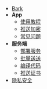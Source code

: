 - [Bark](/#bark)
- **App**
  - [使用教程](/tutorial)
  - [推送加密](/encryption)
  - [常见问题](/faq)
- **服务端**
  - [部署服务](/deploy)
  - [批量送送](/batch)
  - [编译代码](/build)
  - [推送证书](/cert)
- [隐私安全](/privacy)
